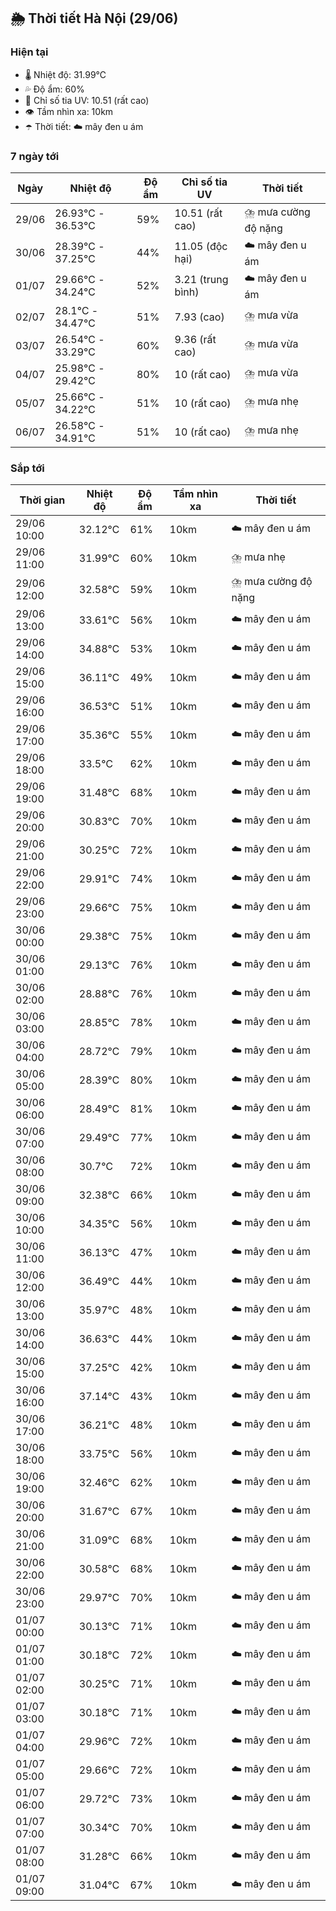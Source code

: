 ## 🌦️ Thời tiết Hà Nội (29/06)

### Hiện tại

- 🌡️ Nhiệt độ: 31.99℃
- 💦 Độ ẩm: 60%
- 🌟 Chỉ số tia UV: 10.51 (rất cao)
- 👁️ Tầm nhìn xa: 10km
- ☂️ Thời tiết: ☁️ mây đen u ám

### 7 ngày tới

| Ngày | Nhiệt độ | Độ ẩm | Chỉ số tia UV | Thời tiết |
| --- | --- | --- | --- | --- |
| 29/06 | 26.93℃ - 36.53℃ | 59% | 10.51 (rất cao) | ⛈️ mưa cường độ nặng |
| 30/06 | 28.39℃ - 37.25℃ | 44% | 11.05 (độc hại) | ☁️ mây đen u ám |
| 01/07 | 29.66℃ - 34.24℃ | 52% | 3.21 (trung bình) | ☁️ mây đen u ám |
| 02/07 | 28.1℃ - 34.47℃ | 51% | 7.93 (cao) | ⛈️ mưa vừa |
| 03/07 | 26.54℃ - 33.29℃ | 60% | 9.36 (rất cao) | ⛈️ mưa vừa |
| 04/07 | 25.98℃ - 29.42℃ | 80% | 10 (rất cao) | ⛈️ mưa vừa |
| 05/07 | 25.66℃ - 34.22℃ | 51% | 10 (rất cao) | ⛈️ mưa nhẹ |
| 06/07 | 26.58℃ - 34.91℃ | 51% | 10 (rất cao) | ⛈️ mưa nhẹ |

### Sắp tới

| Thời gian | Nhiệt độ | Độ ẩm | Tầm nhìn xa | Thời tiết |
| --- | --- | --- | --- | --- |
| 29/06 10:00 | 32.12℃ | 61% | 10km | ☁️ mây đen u ám |
| 29/06 11:00 | 31.99℃ | 60% | 10km | ⛈️ mưa nhẹ |
| 29/06 12:00 | 32.58℃ | 59% | 10km | ⛈️ mưa cường độ nặng |
| 29/06 13:00 | 33.61℃ | 56% | 10km | ☁️ mây đen u ám |
| 29/06 14:00 | 34.88℃ | 53% | 10km | ☁️ mây đen u ám |
| 29/06 15:00 | 36.11℃ | 49% | 10km | ☁️ mây đen u ám |
| 29/06 16:00 | 36.53℃ | 51% | 10km | ☁️ mây đen u ám |
| 29/06 17:00 | 35.36℃ | 55% | 10km | ☁️ mây đen u ám |
| 29/06 18:00 | 33.5℃ | 62% | 10km | ☁️ mây đen u ám |
| 29/06 19:00 | 31.48℃ | 68% | 10km | ☁️ mây đen u ám |
| 29/06 20:00 | 30.83℃ | 70% | 10km | ☁️ mây đen u ám |
| 29/06 21:00 | 30.25℃ | 72% | 10km | ☁️ mây đen u ám |
| 29/06 22:00 | 29.91℃ | 74% | 10km | ☁️ mây đen u ám |
| 29/06 23:00 | 29.66℃ | 75% | 10km | ☁️ mây đen u ám |
| 30/06 00:00 | 29.38℃ | 75% | 10km | ☁️ mây đen u ám |
| 30/06 01:00 | 29.13℃ | 76% | 10km | ☁️ mây đen u ám |
| 30/06 02:00 | 28.88℃ | 76% | 10km | ☁️ mây đen u ám |
| 30/06 03:00 | 28.85℃ | 78% | 10km | ☁️ mây đen u ám |
| 30/06 04:00 | 28.72℃ | 79% | 10km | ☁️ mây đen u ám |
| 30/06 05:00 | 28.39℃ | 80% | 10km | ☁️ mây đen u ám |
| 30/06 06:00 | 28.49℃ | 81% | 10km | ☁️ mây đen u ám |
| 30/06 07:00 | 29.49℃ | 77% | 10km | ☁️ mây đen u ám |
| 30/06 08:00 | 30.7℃ | 72% | 10km | ☁️ mây đen u ám |
| 30/06 09:00 | 32.38℃ | 66% | 10km | ☁️ mây đen u ám |
| 30/06 10:00 | 34.35℃ | 56% | 10km | ☁️ mây đen u ám |
| 30/06 11:00 | 36.13℃ | 47% | 10km | ☁️ mây đen u ám |
| 30/06 12:00 | 36.49℃ | 44% | 10km | ☁️ mây đen u ám |
| 30/06 13:00 | 35.97℃ | 48% | 10km | ☁️ mây đen u ám |
| 30/06 14:00 | 36.63℃ | 44% | 10km | ☁️ mây đen u ám |
| 30/06 15:00 | 37.25℃ | 42% | 10km | ☁️ mây đen u ám |
| 30/06 16:00 | 37.14℃ | 43% | 10km | ☁️ mây đen u ám |
| 30/06 17:00 | 36.21℃ | 48% | 10km | ☁️ mây đen u ám |
| 30/06 18:00 | 33.75℃ | 56% | 10km | ☁️ mây đen u ám |
| 30/06 19:00 | 32.46℃ | 62% | 10km | ☁️ mây đen u ám |
| 30/06 20:00 | 31.67℃ | 67% | 10km | ☁️ mây đen u ám |
| 30/06 21:00 | 31.09℃ | 68% | 10km | ☁️ mây đen u ám |
| 30/06 22:00 | 30.58℃ | 68% | 10km | ☁️ mây đen u ám |
| 30/06 23:00 | 29.97℃ | 70% | 10km | ☁️ mây đen u ám |
| 01/07 00:00 | 30.13℃ | 71% | 10km | ☁️ mây đen u ám |
| 01/07 01:00 | 30.18℃ | 72% | 10km | ☁️ mây đen u ám |
| 01/07 02:00 | 30.25℃ | 71% | 10km | ☁️ mây đen u ám |
| 01/07 03:00 | 30.18℃ | 71% | 10km | ☁️ mây đen u ám |
| 01/07 04:00 | 29.96℃ | 72% | 10km | ☁️ mây đen u ám |
| 01/07 05:00 | 29.66℃ | 72% | 10km | ☁️ mây đen u ám |
| 01/07 06:00 | 29.72℃ | 73% | 10km | ☁️ mây đen u ám |
| 01/07 07:00 | 30.34℃ | 70% | 10km | ☁️ mây đen u ám |
| 01/07 08:00 | 31.28℃ | 66% | 10km | ☁️ mây đen u ám |
| 01/07 09:00 | 31.04℃ | 67% | 10km | ☁️ mây đen u ám |

